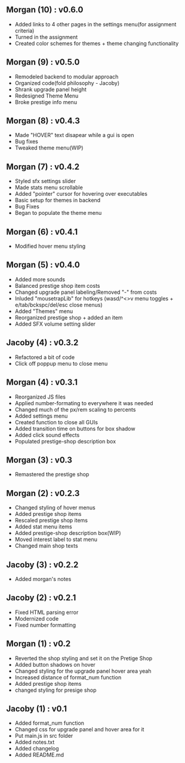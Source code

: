 ## Morgan (10) : v0.6.0
- Added links to 4 other pages in the settings menu(for assignment criteria) 
- Turned in the assignment 
- Created color schemes for themes + theme changing functionality

## Morgan (9) : v0.5.0
- Remodeled backend to modular approach
- Organized code(fold philosophy - Jacoby)
- Shrank upgrade panel height
- Redesigned Theme Menu
- Broke prestige info menu

## Morgan (8) : v0.4.3
- Made "HOVER" text disapear while a gui is open
- Bug fixes
- Tweaked theme menu(WIP)

## Morgan (7) : v0.4.2
- Styled sfx settings slider
- Made stats menu scrollable
- Added "pointer" cursor for hovering over executables
- Basic setup for themes in backend
- Bug Fixes
- Began to populate the theme menu

## Morgan (6) : v0.4.1
- Modified hover menu styling

## Morgan (5) : v0.4.0
- Added more sounds
- Balanced prestige shop item costs
- Changed upgrade panel labeling/Removed "-" from costs
- Inluded "mousetrapLib" for hotkeys (wasd/^<>v menu toggles + e/tab/bckspc/del/esc close menus)
- Added "Themes" menu
- Reorganized prestige shop + added an item
- Added SFX volume setting slider

## Jacoby (4) : v0.3.2
- Refactored a bit of code
- Click off poppup menu to close menu

## Morgan (4) : v0.3.1
- Reorganized JS files
- Applied number-formating to everywhere it was needed
- Changed much of the px/rem scaling to percents
- Added settings menu
- Created function to close all GUIs
- Added transition time on buttons for box shadow
- Added click sound effects
- Populated prestige-shop description box

## Morgan (3) : v0.3
- Remastered the prestige shop

## Morgan (2) : v0.2.3
- Changed styling of hover menus
- Added prestige shop items
- Rescaled prestige shop items
- Added stat menu items
- Added prestige-shop description box(WIP)
- Moved interest label to stat menu
- Changed main shop texts

## Jacoby (3) : v0.2.2
- Added morgan's notes

## Jacoby (2) : v0.2.1
- Fixed HTML parsing error
- Modernized code
- Fixed number formatting

## Morgan (1) : v0.2
- Reverted the shop styling and set it on the Pretige Shop
- Added button shadows on hover
- Changed styling for the upgrade panel hover area yeah
- Increased distance of format_num function
- Added prestige shop items
- changed styling for presige shop

## Jacoby (1) : v0.1
- Added format_num function
- Changed css for upgrade panel and hover area for it
- Put main.js in src folder
- Added notes.txt
- Added changelog
- Added README.md

